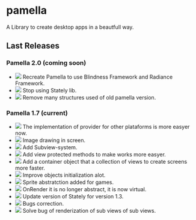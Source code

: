# pamella

A Library to create desktop apps in a beautfull way.

## Last Releases

### Pamella 2.0 (coming soon)

 - ![](https://img.shields.io/badge/update-blue) Recreate Pamella to use Blindness Framework and Radiance Framework.
 - ![](https://img.shields.io/badge/removed-red) Stop using Stately lib.
 - ![](https://img.shields.io/badge/removed-red) Remove many structures used of old pamella version.

### Pamella 1.7 (current)

- ![](https://img.shields.io/badge/new-green) The implementation of provider for other plataforms is more easyer now.
- ![](https://img.shields.io/badge/new-green) Image drawing in screen.
- ![](https://img.shields.io/badge/new-green) Add Subview-system.
- ![](https://img.shields.io/badge/new-green) Add view protected methods to make works more easyer.
- ![](https://img.shields.io/badge/new-green) Add a container object that a collection of views to create screens more faster.
- ![](https://img.shields.io/badge/new-green) Improve objects initialization alot.
- ![](https://img.shields.io/badge/new-green) Sprite abstratction added for games.
- ![](https://img.shields.io/badge/update-blue) OnRender it is no longer abstract, it is now virtual.
- ![](https://img.shields.io/badge/update-blue) Update version of Stately for version 1.3.
- ![](https://img.shields.io/badge/bug%20solved-orange) Bugs correction.
- ![](https://img.shields.io/badge/bug%20solved-orange) Solve bug of renderization of sub views of sub views.
